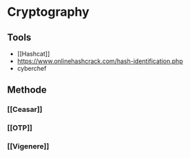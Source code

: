 # Cryptography

## Tools
- [[Hashcat]]
- https://www.onlinehashcrack.com/hash-identification.php
- cyberchef


## Methode

### [[Ceasar]]
### [[OTP]]
### [[Vigenere]]